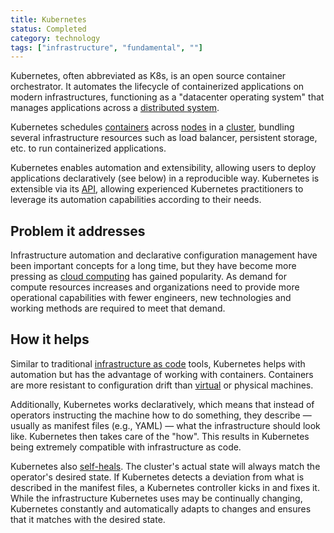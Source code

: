 ```yaml
---
title: Kubernetes
status: Completed
category: technology
tags: ["infrastructure", "fundamental", ""]
---
```



Kubernetes, often abbreviated as K8s, is an open source container orchestrator. 
It automates the lifecycle of containerized applications on modern infrastructures, functioning as a "datacenter operating system" that manages applications across a [distributed system](/distributed-systems/).

Kubernetes schedules [containers](/container/) across [nodes](/nodes/) in a [cluster](/cluster/), bundling several infrastructure resources such as load balancer, persistent storage, etc. to run containerized applications.

Kubernetes enables automation and extensibility, allowing users to deploy applications declaratively (see below) in a reproducible way. 
Kubernetes is extensible via its [API](/application-programming-interface/), allowing experienced Kubernetes practitioners to leverage its automation capabilities according to their needs.

## Problem it addresses

Infrastructure automation and declarative configuration management have been important concepts for a long time, but they have become more pressing as [cloud computing](/cloud-computing/) has gained popularity. 
As demand for compute resources increases and organizations need to provide more operational capabilities with fewer engineers, new technologies and working methods are required to meet that demand. 

## How it helps

Similar to traditional [infrastructure as code](/infrastructure-as-code/) tools, Kubernetes helps with automation but has the advantage of working with containers. 
Containers are more resistant to configuration drift than [virtual](/virtual-machine/) or physical machines. 

Additionally, Kubernetes works declaratively, which means that instead of operators instructing the machine how to do something, they describe — usually as manifest files (e.g., YAML) — what the infrastructure should look like. 
Kubernetes then takes care of the "how". 
This results in Kubernetes being extremely compatible with infrastructure as code.

Kubernetes also [self-heals](/self-healing/). 
The cluster's actual state will always match the operator's desired state.
If Kubernetes detects a deviation from what is described in the manifest files, a Kubernetes controller kicks in and fixes it. 
While the infrastructure Kubernetes uses may be continually changing, Kubernetes constantly and automatically adapts to changes and ensures that it matches with the desired state.
